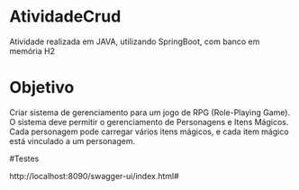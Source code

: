 # AtividadeCrud

Atividade realizada em JAVA, utilizando SpringBoot, com banco em memória H2

# Objetivo

Criar sistema de gerenciamento para um jogo de RPG (Role-Playing Game). O sistema deve permitir o gerenciamento de Personagens e Itens Mágicos. Cada personagem pode carregar vários itens mágicos, e cada item mágico está vinculado a um personagem.


#Testes

http://localhost:8090/swagger-ui/index.html#


